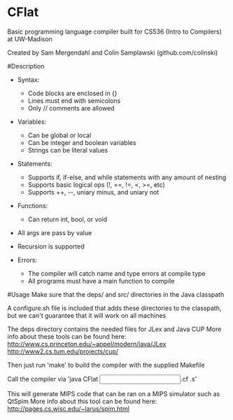 # CFlat
Basic programming language compiler built for CS536 (Intro to Compilers) at UW-Madison

Created by Sam Mergendahl and Colin Samplawski (github.com/colinski)


#Description

* Syntax:
  * Code blocks are enclosed in {} 
  * Lines must end with semicolons
  * Only // comments are allowed


* Variables:
  * Can be global or local
  * Can be integer and boolean variables
  * Strings can be literal values

* Statements:
  * Supports if, if-else, and while statements with any amount of nesting
  * Supports basic logical ops (!, ==, !=, <, >=, etc)
  * Supports ++, --, uniary minus, and uniary not 


* Functions:
  * Can return int, bool, or void
 * All args are pass by value
  * Recursion is supported

* Errors:
  * The compiler will catch name and type errors at compile type
  * All programs must have a main function to compile


#Usage
Make sure that the deps/ and src/ directories in the Java classpath

A configure.sh file is included that adds these directories to the classpath, but we can't guarantee that it will work on all machines

The deps directory contains the needed files for JLex and Java CUP
More info about these tools can be found here:
http://www.cs.princeton.edu/~appel/modern/java/JLex
http://www2.cs.tum.edu/projects/cup/

Then just run 'make' to build the compiler with the supplied Makefile

Call the compiler via 'java CFlat <input file>.cf <outfile>.s'

This will generate MIPS code that can be ran on a MIPS simulator such as QtSpim
More info about this tool can be found here:
http://pages.cs.wisc.edu/~larus/spim.html
